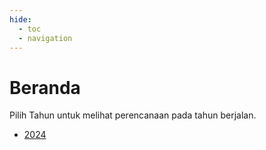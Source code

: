 ```yaml
---
hide:
  - toc
  - navigation
---
```


# Beranda

Pilih Tahun untuk melihat perencanaan pada tahun berjalan.

- [2024](2024.md) 
